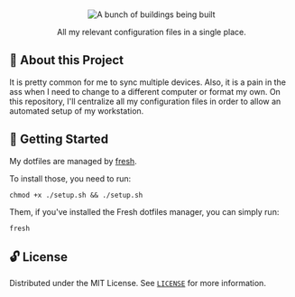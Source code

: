 <p align="center">
  <br>
   <img src="https://media3.giphy.com/media/3o85xvtYHFK2WgrqKc/giphy.gif?cid=790b7611ae0c0c8cee79b4b517c183ee95309ed3f28d087b&rid=giphy.gif" alt="A bunch of buildings being built" title="Dotfiles header's GIF" />
  <br>
</p>
<p align="center">
All my relevant configuration files in a single place.
</p>

## 📖 About this Project

It is pretty common for me to sync multiple devices. Also, it is a pain in the ass when I need to change to a different computer or format my own. On this repository, I'll centralize all my configuration files in order to allow an automated setup of my workstation.

## 🤖 Getting Started
    
My dotfiles are managed by [fresh].

To install those, you need to run:
```
chmod +x ./setup.sh && ./setup.sh
```

Them, if you've installed the Fresh dotfiles manager, you can simply run:
```
fresh
```

## 🔓 License

Distributed under the MIT License. See [`LICENSE`] for more information.


[fresh]: http://freshshell.com
[`LICENSE`]: LICENSE
